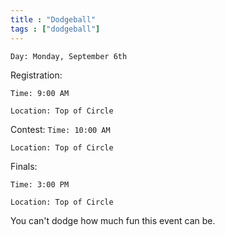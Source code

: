 ```yaml
---
title : "Dodgeball"
tags : ["dodgeball"]
---
```


`Day: Monday, September 6th`

Registration:

`Time: 9:00 AM`

`Location: Top of Circle`

Contest:
`Time: 10:00 AM`

`Location: Top of Circle`

Finals:

`Time: 3:00 PM`

`Location: Top of Circle`

You can't dodge how much fun this event can be.